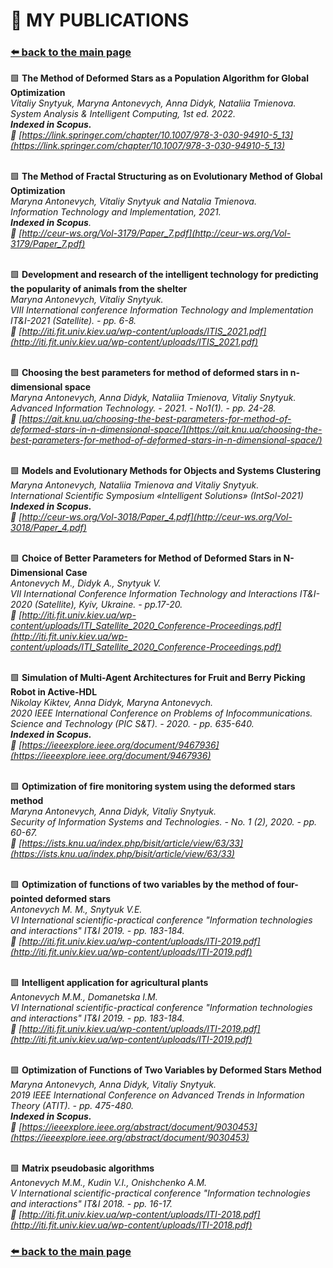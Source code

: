 # 📄 MY PUBLICATIONS
### [⬅️ back to the main page](./) 

🟩 <b>The Method of Deformed Stars as a Population Algorithm for Global Optimization</b> <br/>
<i>Vitaliy Snytyuk, Maryna Antonevych, Anna Didyk, Nataliia Tmienova. <br/>
System Analysis & Intelligent Computing, 1st ed. 2022.  <br/>
<b>Indexed in Scopus.</b> <br/>
🔗 [https://link.springer.com/chapter/10.1007/978-3-030-94910-5_13](https://link.springer.com/chapter/10.1007/978-3-030-94910-5_13)</i> <br/><br/>
 
🟩 <b>The Method of Fractal Structuring as on Evolutionary Method of Global Optimization</b> <br/> 
<i>Maryna Antonevych, Vitaliy Snytyuk and Natalia Tmienova. <br/>
Information Technology and Implementation, 2021. <br/>
<b>Indexed in Scopus</b>.<br/>
🔗 [http://ceur-ws.org/Vol-3179/Paper_7.pdf](http://ceur-ws.org/Vol-3179/Paper_7.pdf) </i> <br/><br/>
    
🟩 <b>Development and research of the intelligent technology for predicting the popularity of animals from the shelter</b> <br/>
<i>Maryna Antonevych, Vitaliy Snytyuk. <br/>
VIIІ International conference Information Technology and Implementation IT&I-2021 (Satellite). - pp. 6-8.<br/>
🔗 [http://iti.fit.univ.kiev.ua/wp-content/uploads/ITIS_2021.pdf](http://iti.fit.univ.kiev.ua/wp-content/uploads/ITIS_2021.pdf) </i> <br/><br/>
   
🟩 <b>Choosing the best parameters for method of deformed stars in n-dimensional space</b><br/>
<i>Maryna Antonevych, Anna Didyk, Nataliia Tmienova, Vitaliy Snytyuk. <br/>
Advanced Information Technology. - 2021. - No1(1). - pp. 24-28. <br/>
🔗 [https://ait.knu.ua/choosing-the-best-parameters-for-method-of-deformed-stars-in-n-dimensional-space/](https://ait.knu.ua/choosing-the-best-parameters-for-method-of-deformed-stars-in-n-dimensional-space/) </i><br/><br/>
    
🟩 <b>Models and Evolutionary Methods for Objects and Systems Clustering</b><br/>
<i>Maryna Antonevych, Nataliia Tmienova and Vitaliy Snytyuk. <br/>
International Scientific Symposium «Intelligent Solutions» (IntSol-2021) <br/>
<b>Indexed in Scopus. </b><br/>
🔗 [http://ceur-ws.org/Vol-3018/Paper_4.pdf](http://ceur-ws.org/Vol-3018/Paper_4.pdf) </i><br/><br/>
    
🟩 <b>Choice of Better Parameters for Method of Deformed Stars in N-Dimensional Case</b><br/>
<i>Antonevych M., Didyk A., Snytyuk V. <br/>
VII International Conference Information Technology and Interactions IT&I-2020 (Satellite), Kyiv, Ukraine. - pp.17-20.<br/>
🔗 [http://iti.fit.univ.kiev.ua/wp-content/uploads/ITI_Satellite_2020_Conference-Proceedings.pdf](http://iti.fit.univ.kiev.ua/wp-content/uploads/ITI_Satellite_2020_Conference-Proceedings.pdf) </i><br/><br/>
    
🟩 <b>Simulation of Multi-Agent Architectures for Fruit and Berry Picking Robot in Active-HDL</b><br/>
<i>Nikolay Kiktev, Anna Didyk, Maryna Antonevych. <br/> 
2020 IEEE International Conference on Problems of Infocommunications. Science and Technology (PIC S&T). - 2020. - pp. 635-640. <br/>
<b>Indexed in Scopus.</b><br/>
🔗 [https://ieeexplore.ieee.org/document/9467936](https://ieeexplore.ieee.org/document/9467936) </i><br/><br/>
    
🟩 <b>Optimization of fire monitoring system using the deformed stars method</b><br/>
<i>Maryna Antonevych, Anna Didyk, Vitaliy Snytyuk. <br/>
Security of Information Systems and Technologies. - No. 1 (2), 2020. - pp. 60-67.<br/>
🔗 [https://ists.knu.ua/index.php/bisit/article/view/63/33](https://ists.knu.ua/index.php/bisit/article/view/63/33) </i><br/><br/>
    
🟩 <b>Optimization of functions of two variables by the method of four-pointed deformed stars</b><br/>
<i>Antonevych M. M., Snytyuk V.E. <br/>
VI International scientific-practical conference "Information technologies and interactions" IT&I 2019. - pp. 183-184. <br/>
🔗 [http://iti.fit.univ.kiev.ua/wp-content/uploads/ITI-2019.pdf](http://iti.fit.univ.kiev.ua/wp-content/uploads/ITI-2019.pdf) </i><br/><br/>
    
🟩 <b>Intelligent application for agricultural plants</b><br/>
<i>Antonevych M.M., Domanetska I.M. <br/>
VI International scientific-practical conference "Information technologies and interactions" IT&I 2019. - pp. 183-184.<br/>
🔗 [http://iti.fit.univ.kiev.ua/wp-content/uploads/ITI-2019.pdf](http://iti.fit.univ.kiev.ua/wp-content/uploads/ITI-2019.pdf) </i><br/><br/>
    
🟩 <b>Optimization of Functions of Two Variables by Deformed Stars Method</b><br/>
<i>Maryna Antonevych, Anna Didyk, Vitaliy Snytyuk. <br/>
2019 IEEE International Conference on Advanced Trends in Information Theory (ATIT). - pp. 475-480. <br/>
<b>Indexed in Scopus. </b><br/>
🔗 [https://ieeexplore.ieee.org/abstract/document/9030453](https://ieeexplore.ieee.org/abstract/document/9030453) </i><br/><br/>
    
🟩 <b>Matrix pseudobasic algorithms</b><br/>
<i>Antonevych M.M., Kudin V.I., Onishchenko A.M.<br/>
V International scientific-practical conference "Information technologies and interactions" IT&I 2018. - pp. 16-17. <br/>
🔗 [http://iti.fit.univ.kiev.ua/wp-content/uploads/ITI-2018.pdf](http://iti.fit.univ.kiev.ua/wp-content/uploads/ITI-2018.pdf) </i><br/>

### [⬅️ back to the main page](./)
